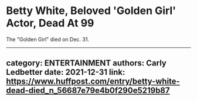 # Betty White, Beloved 'Golden Girl' Actor, Dead At 99

The "Golden Girl" died on Dec. 31.

---
category: ENTERTAINMENT
authors: Carly Ledbetter
date: 2021-12-31
link: https://www.huffpost.com/entry/betty-white-dead-died_n_56687e79e4b0f290e5219b87
---
